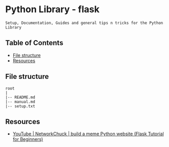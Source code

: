 # Python Library - flask

```
Setup, Documentation, Guides and general tips n tricks for the Python Library
```

## Table of Contents
+ [File structure](#file-structure)
+ [Resources](#resources)

## File structure
```
root
|
|-- README.md
|-- manual.md
|-- setup.txt
```

## Resources
+ [YouTube | NetworkChuck | build a meme Python website (Flask Tutorial for Beginners)](https://www.youtube.com/watch?v=5aYpkLfkgRE)
